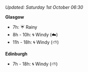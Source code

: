 *Updated: Saturday 1st October 06:30*

**Glasgow**

* 7h: :umbrella: Rainy
* 8h - 10h: :cyclone: Windy (:cloud:)
* 11h - 18h: :cyclone: Windy (:partly_sunny:)

**Edinburgh**

* 7h - 18h: :cyclone: Windy (:partly_sunny:)
